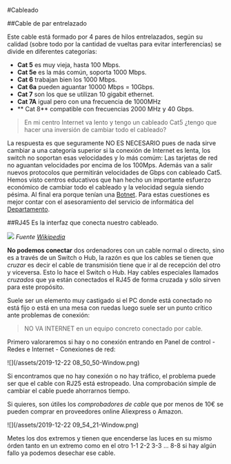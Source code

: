 #Cableado

##Cable de par entrelazado

Este cable está formado por 4 pares de hilos entrelazados, según su calidad (sobre todo por la cantidad de vueltas para evitar interferencias) se divide en diferentes categorías:

* **Cat 5** es muy vieja, hasta 100 Mbps.
* **Cat 5e** es la más común, soporta 1000 Mbps.
* **Cat 6** trabajan bien los 1000 Mbps.
* **Cat 6a** pueden aguantar 10000 Mbps = 10Gbps. 
* **Cat 7** son los que se utilizan 10 gigabit ethernet.
* **Cat 7A** igual pero con una frecuencia de 1000MHz
* ** Cat 8** compatible con frecuencias 2000 MHz y 40 Gbps.

>En mi centro Internet va lento y tengo un cableado Cat5 ¿tengo que hacer una inversión de cambiar todo el cableado?

La respuesta es que seguramente NO ES NECESARIO pues de nada sirve cambiar a una categoría superior si la conexión de Internet es lenta, los switch no soportan esas velocidades y lo más comúm: Las tarjetas de red no aguantan velocidades por encima de los 100Mps. Además van a salir nuevos protocolos que permitirán velocidades de Gbps con cableado Cat5.
Hemos visto centros educativos que han hecho un importante esfuerzo económico de cambiar todo el cableado y la velocidad seguía siendo pésima. Al final era porque tenían una [Botnet](/seguridad.md). 
Para estas cuestiones es mejor contar con el asesoramiento del servicio de informática del [Departamento](/problemas-que-hago.md).

##RJ45
Es la interfaz que conecta nuestro cableado.

![](https://upload.wikimedia.org/wikipedia/commons/8/85/Rj45.png)
*Fuente [Wikipedia](https://es.wikipedia.org/wiki/RJ-45)*

**No podemos conectar** dos ordenadores con un cable normal o directo, sino es a través de un Switch o Hub, la razón es que los cables se tienen que *cruzar* es decir el cable de transmisión tiene que ir al de recepción del otro y viceversa. Esto lo hace el Switch o Hub. Hay cables especiales llamados *cruzados* que ya están conectados el RJ45 de forma cruzada y sólo sirven para este propósito.

Suele ser un elemento muy castigado si el PC donde está conectado no está fijo o está en una mesa con ruedas luego suele ser un punto crítico ante problemas de conexión:

>NO VA INTERNET en un equipo concreto conectado por cable.

Primero valoraremos si hay o no conexión entrando en Panel de control - Redes e Internet - Conexiones de red:

![](/assets/2019-12-22 08_50_50-Window.png)

Si encontramos que no hay conexión o no hay tráfico, el problema puede ser que el cable con RJ25 está estropeado. Una comprobación simple de cambiar el cable puede ahorrarnos tiempo.

Si quieres, son útiles los *comprobadores de cable* que por menos de 10€ se pueden comprar en proveedores online Aliexpress o Amazon.

![](/assets/2019-12-22 09_54_21-Window.png)

Metes los dos extremos y tienen que encenderse las luces en su mismo órden tanto en un extremo como en el otro 1-1 2-2 3-3 ... 8-8 si hay algún fallo ya podemos desechar ese cable.





